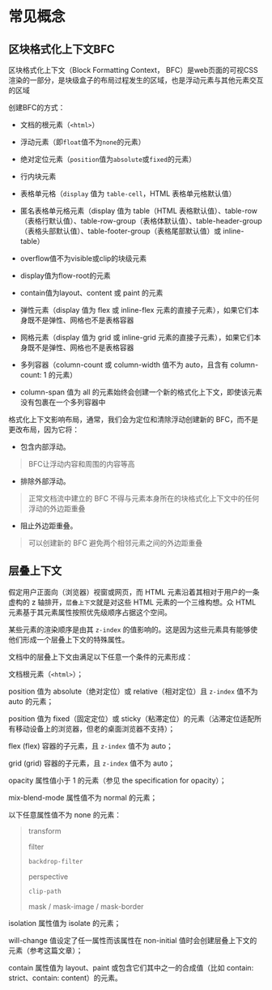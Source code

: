 # 常见概念

## 区块格式化上下文BFC

区块格式化上下文（Block Formatting Context， BFC）是web页面的可视CSS渲染的一部分，是块级盒子的布局过程发生的区域，也是浮动元素与其他元素交互的区域

创建BFC的方式：

- 文档的根元素（`<html>`）

- 浮动元素（即`float`值不为`none`的元素）

- 绝对定位元素（`position`值为`absolute`或`fixed`的元素）

- 行内块元素

- 表格单元格（`display` 值为 `table-cell`，HTML 表格单元格默认值）

- 匿名表格单元格元素（display 值为 table（HTML 表格默认值）、table-row（表格行默认值）、table-row-group（表格体默认值）、table-header-group（表格头部默认值）、table-footer-group（表格尾部默认值）或 inline-table）

- overflow值不为visible或clip的块级元素

- display值为flow-root的元素

- contain值为layout、content 或 paint 的元素

- 弹性元素（display 值为 flex 或 inline-flex 元素的直接子元素），如果它们本身既不是弹性、网格也不是表格容器

- 网格元素（display 值为 grid 或 inline-grid 元素的直接子元素），如果它们本身既不是弹性、网格也不是表格容器

- 多列容器（column-count 或 column-width 值不为 auto，且含有 column-count: 1 的元素）

- column-span 值为 all 的元素始终会创建一个新的格式化上下文，即使该元素没有包裹在一个多列容器中

格式化上下文影响布局，通常，我们会为定位和清除浮动创建新的 BFC，而不是更改布局，因为它将：

- 包含内部浮动。
> BFC让浮动内容和周围的内容等高


- 排除外部浮动。
> 正常文档流中建立的 BFC 不得与元素本身所在的块格式化上下文中的任何浮动的外边距重叠

- 阻止外边距重叠。
> 可以创建新的 BFC 避免两个相邻元素之间的外边距重叠

## 层叠上下文

假定用户正面向（浏览器）视窗或网页，而 HTML 元素沿着其相对于用户的一条虚构的 z 轴排开，`层叠上下文`就是对这些 HTML 元素的一个三维构想。众 HTML 元素基于其元素属性按照优先级顺序占据这个空间。

某些元素的渲染顺序是由其 `z-index` 的值影响的。这是因为这些元素具有能够使他们形成一个层叠上下文的特殊属性。

文档中的层叠上下文由满足以下任意一个条件的元素形成：

文档根元素（`<html>`）；

position 值为 absolute（绝对定位）或 relative（相对定位）且 `z-index` 值不为 auto 的元素；

position 值为 fixed（固定定位）或 sticky（粘滞定位）的元素（沾滞定位适配所有移动设备上的浏览器，但老的桌面浏览器不支持）；

flex (flex) 容器的子元素，且 `z-index` 值不为 auto；

grid (grid) 容器的子元素，且 `z-index` 值不为 auto；

opacity 属性值小于 1 的元素（参见 the specification for opacity）；

mix-blend-mode 属性值不为 normal 的元素；

以下任意属性值不为 none 的元素：
> transform
>
> filter
>
> `backdrop-filter`
>
> perspective
>
> `clip-path`
>
> mask / mask-image / mask-border


isolation 属性值为 isolate 的元素；

will-change 值设定了任一属性而该属性在 non-initial 值时会创建层叠上下文的元素（参考这篇文章）；

contain 属性值为 layout、paint 或包含它们其中之一的合成值（比如 contain: strict、contain: content）的元素。

